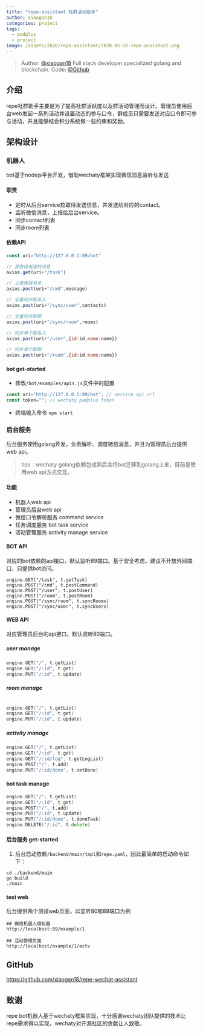 ```yaml
---
title: "repe-assistant 社群活动助手"
author: xiaogan18
categories: project
tags:
  - padplus
  - project
image: /assets/2020/repe-assistant/2020-05-16-repe-assistant.png
---
```


> Author: [@xiaogan18](https://github.com/xiaogan18) Full stack developer,specialized golang and blockchain.
> Code: [@Github](https://github.com/xiaogan18/repe-wechat-assistant)

## 介绍

repe社群助手主要是为了提高社群活跃度以及群活动管理而设计。管理员使用后台web发起一系列活动并设置动态的参与口令，群成员只需要发送对应口令即可参与活动，并且能够结合积分系统做一些约束和奖励。

## 架构设计

### 机器人

bot基于nodejs平台开发，借助wechaty框架实现微信消息监听与发送

#### 职责

- 定时从后台service拉取待发送信息，并发送给对应的contact。
- 监听微信消息，上报给后台service。
- 同步contact列表
- 同步room列表

#### 依赖API

```javascript
const uri="http://127.0.0.1:89/bot"

// 获取待发送的消息
axios.get(uri+"/task")

// 上报微信消息
axios.post(uri+"/cmd",message)

// 全量同步联系人
axios.post(uri+"/sync/user",contacts)

// 全量同步群聊
axios.post(uri+"/sync/room",rooms)

// 同步单个联系人
axios.post(uri+"/user",{id:id,name:name})

// 同步单个群聊
axios.post(uri+"/room",{id:id,name:name})
```

#### bot get-started

- 修改`/bot/examples/apis.js`文件中的配置

```javascript
const uri="http://127.0.0.1:89/bot"; // service api url
const token=""; // wechaty padplus token
```

- 终端输入命令 `npm start`

### 后台服务

后台服务使用golang开发，负责解析、调度微信消息，并且为管理员后台提供web api。
> tips：wechaty golang依赖包成熟后会将bot迁移到golang上来，目前是使用web api方式交互。

#### 功能

- 机器人web api
- 管理员后台web api
- 微信口令解析服务 command service
- 任务调度服务 bot task service
- 活动管理服务 activity manage service

#### BOT API

对应的bot依赖的api接口，默认监听89端口。基于安全考虑，建议不开放外网端口，只提供bot访问。

```javacript
engine.GET("/task", t.getTask)
engine.POST("/cmd", t.postCommand)
engine.POST("/user", t.postUser)
engine.POST("/room", t.postRoom)
engine.POST("/sync/room", t.syncRooms)
engine.POST("/sync/user", t.syncUsers)
```

#### WEB API

对应管理员后台的api接口，默认监听80端口。

##### user manage

```go
engine.GET("/", t.getList)
engine.GET("/:id", t.get)
engine.PUT("/:id", t.update)
```

##### room manage

```go

engine.GET("/", t.getList)
engine.GET("/:id", t.get)
engine.PUT("/:id", t.update)
```

##### activity manage

```go
engine.GET("/", t.getList)
engine.GET("/:id", t.get)
engine.GET("/:id/log", t.getLogList)
engine.POST("/", t.add)
engine.PUT("/:id/done", t.setDone)
```

#### bot task manage

```go
engine.GET("/", t.getList)
engine.GET("/:id", t.get)
engine.POST("/", t.add)
engine.PUT("/:id", t.update)
engine.PUT("/:id/done", t.doneTask)
engine.DELETE("/:id", t.delete)
```

#### 后台服务 get-started

1. 后台启动依赖`/backend/main/tmpl`和`repe.yaml`，因此最简单的启动命令如下：

```shell
cd ./backend/main
go build
./main
```

#### test web

后台提供两个测试web页面，以监听80和89端口为例

```shell
## 微信机器人模拟器
http://localhost:89/example/1

## 活动管理页面
http://localhost/example/1/actv
```

## GitHub

<https://github.com/xiaogan18/repe-wechat-assistant>

## 致谢

repe bot机器人基于wechaty框架实现，十分感谢wechaty团队提供的技术让repe需求得以实现，wechaty对开源社区的贡献让人致敬。
